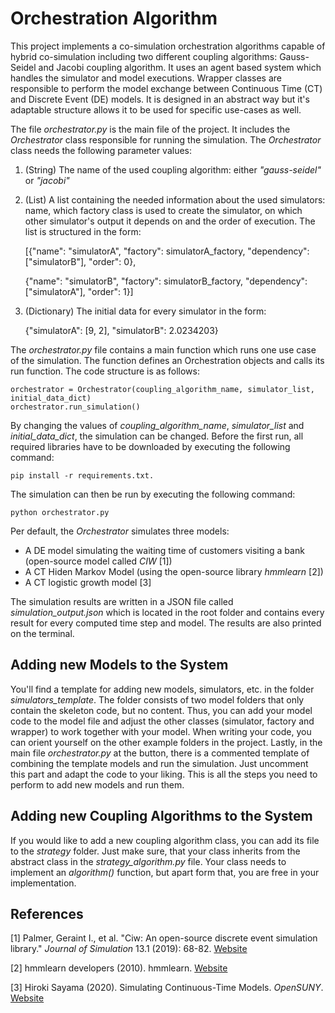 # Orchestration Algorithm
This project implements a co-simulation orchestration algorithms capable of hybrid co-simulation including two different coupling algorithms: Gauss-Seidel and Jacobi coupling algorithm. It uses an agent based system which handles the simulator and model executions. Wrapper classes are responsible to perform the model exchange between Continuous Time (CT) and Discrete Event (DE) models. It is designed in an abstract way but it's adaptable structure allows it to be used for specific use-cases as well.

The file _orchestrator.py_ is the main file of the project. It includes the _Orchestrator_ class responsible for running the simulation. The _Orchestrator_ class needs the following parameter values:
1. (String) The name of the used coupling algorithm: either _"gauss-seidel"_ or _"jacobi"_
2. (List) A list containing the needed information about the used simulators: name, which factory class is used to create the simulator, on which other simulator's output it depends on and the order of execution. The list is structured in the form: 

    [{"name": "simulatorA", "factory": simulatorA_factory, "dependency": ["simulatorB"], "order": 0}, 
    
    {"name": "simulatorB", "factory": simulatorB_factory, "dependency": ["simulatorA"], "order": 1}]
3. (Dictionary) The initial data for every simulator in the form: 

    {"simulatorA": [9, 2], "simulatorB": 2.0234203}

The _orchestrator.py_ file contains a main function which runs one use case of the simulation. The function defines an Orchestration objects and calls its run function. The code structure is as follows:
```
orchestrator = Orchestrator(coupling_algorithm_name, simulator_list, initial_data_dict)
orchestrator.run_simulation()
```
By changing the values of _coupling_algorithm_name_, _simulator_list_ and _initial_data_dict_, the simulation can be changed. Before the first run, all required libraries have to be downloaded by executing the following command: 
```
pip install -r requirements.txt.
```

The simulation can then be run by executing the following command: 
```
python orchestrator.py 
```
Per default, the _Orchestrator_ simulates three models:
* A DE model simulating the waiting time of customers visiting a bank (open-source model called _CIW_ [1])
* A CT Hiden Markov Model (using the open-source library _hmmlearn_ [2])
* A CT logistic growth model [3]

The simulation results are written in a JSON file called _simulation_output.json_ which is located in the root folder and contains every result for every computed time step and model. The results are also printed on the terminal.

## Adding new Models to the System
You'll find a template for adding new models, simulators, etc. in the folder _simulators_template_. The folder consists of two model folders that only contain the skeleton code, but no content. Thus, you can add your model code to the model file and adjust the other classes (simulator, factory and wrapper) to work together with your model. When writing your code, you can orient yourself on the other example folders in the project. Lastly, in the main file _orchestrator.py_ at the button, there is a commented template of combining the template models and run the simulation. Just uncomment this part and adapt the code to your liking. This is all the steps you need to perform to add new models and run them. 

## Adding new Coupling Algorithms to the System
If you would like to add a new coupling algorithm class, you can add its file to the _strategy_ folder. Just make sure, that your class inherits from the abstract class in the _strategy_algorithm.py_ file. Your class needs to implement an _algorithm()_ function, but apart form that, you are free in your implementation. 

## References
[1] Palmer, Geraint I., et al. "Ciw: An open-source discrete event simulation library." _Journal of Simulation_ 13.1 (2019): 68-82. [Website](https://ciw.readthedocs.io/en/latest/index.html)

[2] hmmlearn developers (2010). hmmlearn. [Website](https://hmmlearn.readthedocs.io/en/latest/)

[3] Hiroki Sayama (2020). Simulating Continuous-Time Models. _OpenSUNY_. [Website](https://math.libretexts.org/Bookshelves/Applied_Mathematics/Book%3A_Introduction_to_the_Modeling_and_Analysis_of_Complex_Systems_(Sayama)/06%3A_ContinuousTime_Models_I__Modeling/6.04%3A_Simulating_Continuous-Time_Models)
